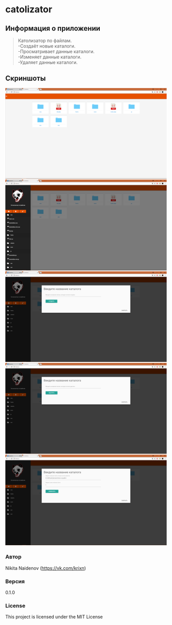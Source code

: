 # catolizator

## Информация о приложении
> Католизатор по файлам. <br>
-Создаёт новые каталоги.   <br>
-Просматривает данные каталоги.   <br>
-Изменяет данные каталоги.   <br>
-Удаляет данные каталоги.   <br>

## Скриншоты
![alt text](screenshots/1.png "Сайт")
![alt text](screenshots/3.png "Сайт")
![alt text](screenshots/4.png "Сайт")
![alt text](screenshots/5.png "Сайт")
![alt text](screenshots/6.png "Сайт")

### Автор

Nikita Naidenov
(https://vk.com/krixn)

### Версия

0.1.0

### License

This project is licensed under the MIT License
